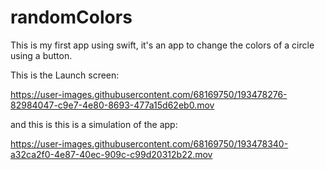 # randomColors

This is my first app using swift, it's an app to change the colors of a circle using a button.

This is the Launch screen:

https://user-images.githubusercontent.com/68169750/193478276-82984047-c9e7-4e80-8693-477a15d62eb0.mov


and this is this is a simulation of the app:


https://user-images.githubusercontent.com/68169750/193478340-a32ca2f0-4e87-40ec-909c-c99d20312b22.mov



